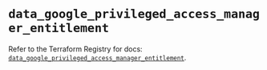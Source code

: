 # `data_google_privileged_access_manager_entitlement`

Refer to the Terraform Registry for docs: [`data_google_privileged_access_manager_entitlement`](https://registry.terraform.io/providers/hashicorp/google-beta/6.11.2/docs/data-sources/google_privileged_access_manager_entitlement).
